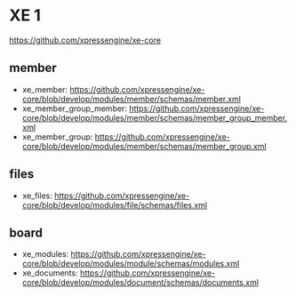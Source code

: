 # XE 1 

<https://github.com/xpressengine/xe-core>


## member

- xe_member: <https://github.com/xpressengine/xe-core/blob/develop/modules/member/schemas/member.xml>
- xe_member_group_member: <https://github.com/xpressengine/xe-core/blob/develop/modules/member/schemas/member_group_member.xml>
- xe_member_group: <https://github.com/xpressengine/xe-core/blob/develop/modules/member/schemas/member_group.xml>


## files

- xe_files: <https://github.com/xpressengine/xe-core/blob/develop/modules/file/schemas/files.xml>

## board

- xe_modules: <https://github.com/xpressengine/xe-core/blob/develop/modules/module/schemas/modules.xml>
- xe_documents: <https://github.com/xpressengine/xe-core/blob/develop/modules/document/schemas/documents.xml>